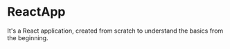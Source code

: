 # ReactApp
It's a React application, created from scratch to understand the basics from the beginning.
